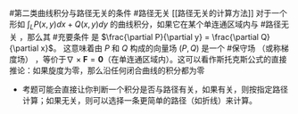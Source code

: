 #第二类曲线积分与路径无关的条件  #路径无关  [[路径无关的计算方法]]
对于一个形如 $\int_L P(x,y)dx + Q(x,y)dy$ 的曲线积分，如果它在某个单连通区域内与 #路径无关 ，那么其 #充要条件  是 $\frac{\partial P}{\partial y} = \frac{\partial Q}{\partial x}$。
这意味着由 $P$ 和 $Q$ 构成的向量场 $(P, Q)$ 是一个 #保守场 （或称梯度场） ，等价于$\nabla \times \mathbf{F} = \mathbf{0}$（在单连通区域内）。这可以看作斯托克斯公式的直接推论：如果旋度为零，那么沿任何闭合曲线的积分都为零

*   考题可能会直接让你判断一个积分是否与路径有关，如果有关，则按指定路径计算；如果无关，则可以选择一条更简单的路径（如折线）来计算。